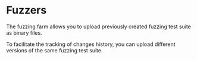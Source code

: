 # Fuzzers

The fuzzing farm allows you to upload previously created fuzzing test suite as binary files.

To facilitate the tracking of changes history, you can upload different versions of the same fuzzing test suite.